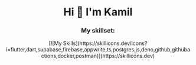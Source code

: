 <!-- ![MasterHead](https://res.cloudinary.com/dsxbnby76/image/upload/v1682337442/flutter_d9bc7de1f4_94d99c8220.png) -->
<h1 align="center">Hi 👋 I'm Kamil</h1>

<h3 align="center">My skillset:</h3>

<p align="center">[![My Skills](https://skillicons.dev/icons?i=flutter,dart,supabase,firebase,appwrite,ts,postgres,js,deno,github,githubactions,docker,postman)](https://skillicons.dev)</p>

<!-- <p><a href="https://community.vaunt.dev/board/Tananga/achievements"><img src="https://api.vaunt.dev/v1/github/entities/Tananga/achievements/9fc50df5-1830-4e10-afcf-db4006ae5210?format=svg&style=raw" width="300"/></a></p> -->
